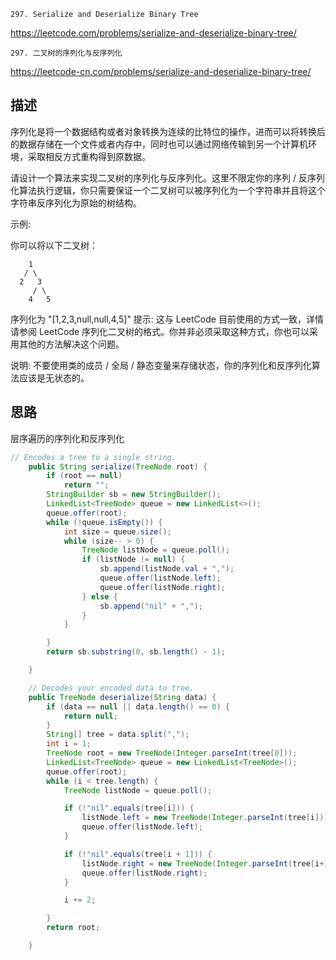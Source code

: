 `297. Serialize and Deserialize Binary Tree`

<https://leetcode.com/problems/serialize-and-deserialize-binary-tree/>


`297. 二叉树的序列化与反序列化`

<https://leetcode-cn.com/problems/serialize-and-deserialize-binary-tree/>



## 描述
序列化是将一个数据结构或者对象转换为连续的比特位的操作，进而可以将转换后的数据存储在一个文件或者内存中，同时也可以通过网络传输到另一个计算机环境，采取相反方式重构得到原数据。

请设计一个算法来实现二叉树的序列化与反序列化。这里不限定你的序列 / 反序列化算法执行逻辑，你只需要保证一个二叉树可以被序列化为一个字符串并且将这个字符串反序列化为原始的树结构。

示例: 

你可以将以下二叉树：
````
    1
   / \
  2   3
     / \
    4   5
````
序列化为 "[1,2,3,null,null,4,5]"
提示: 这与 LeetCode 目前使用的方式一致，详情请参阅 LeetCode 序列化二叉树的格式。你并非必须采取这种方式，你也可以采用其他的方法解决这个问题。

说明: 不要使用类的成员 / 全局 / 静态变量来存储状态，你的序列化和反序列化算法应该是无状态的。

## 思路

层序遍历的序列化和反序列化

```java
// Encodes a tree to a single string.
    public String serialize(TreeNode root) {
        if (root == null)
            return "";
        StringBuilder sb = new StringBuilder();
        LinkedList<TreeNode> queue = new LinkedList<>();
        queue.offer(root);
        while (!queue.isEmpty()) {
            int size = queue.size();
            while (size-- > 0) {
                TreeNode listNode = queue.poll();
                if (listNode != null) {
                    sb.append(listNode.val + ",");
                    queue.offer(listNode.left);
                    queue.offer(listNode.right);
                } else {
                    sb.append("nil" + ",");
                }
            }

        }
        return sb.substring(0, sb.length() - 1);

    }

    // Decodes your encoded data to tree.
    public TreeNode deserialize(String data) {
        if (data == null || data.length() == 0) {
            return null;
        }
        String[] tree = data.split(",");
        int i = 1;
        TreeNode root = new TreeNode(Integer.parseInt(tree[0]));
        LinkedList<TreeNode> queue = new LinkedList<TreeNode>();
        queue.offer(root);
        while (i < tree.length) {
            TreeNode listNode = queue.poll();

            if (!"nil".equals(tree[i])) {
                listNode.left = new TreeNode(Integer.parseInt(tree[i]));
                queue.offer(listNode.left);
            }

            if (!"nil".equals(tree[i + 1])) {
                listNode.right = new TreeNode(Integer.parseInt(tree[i+1]));
                queue.offer(listNode.right);
            }

            i += 2;

        }
        return root;

    }
```
